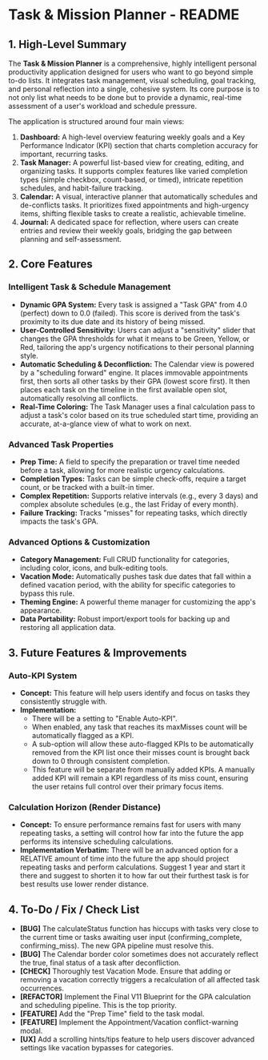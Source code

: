 # **Task & Mission Planner \- README**

## **1\. High-Level Summary**

The **Task & Mission Planner** is a comprehensive, highly intelligent personal productivity application designed for users who want to go beyond simple to-do lists. It integrates task management, visual scheduling, goal tracking, and personal reflection into a single, cohesive system. Its core purpose is to not only list what needs to be done but to provide a dynamic, real-time assessment of a user's workload and schedule pressure.

The application is structured around four main views:

1. **Dashboard:** A high-level overview featuring weekly goals and a Key Performance Indicator (KPI) section that charts completion accuracy for important, recurring tasks.  
2. **Task Manager:** A powerful list-based view for creating, editing, and organizing tasks. It supports complex features like varied completion types (simple checkbox, count-based, or timed), intricate repetition schedules, and habit-failure tracking.  
3. **Calendar:** A visual, interactive planner that automatically schedules and de-conflicts tasks. It prioritizes fixed appointments and high-urgency items, shifting flexible tasks to create a realistic, achievable timeline.  
4. **Journal:** A dedicated space for reflection, where users can create entries and review their weekly goals, bridging the gap between planning and self-assessment.

## **2\. Core Features**

### **Intelligent Task & Schedule Management**

* **Dynamic GPA System:** Every task is assigned a "Task GPA" from 4.0 (perfect) down to 0.0 (failed). This score is derived from the task's proximity to its due date and its history of being missed.  
* **User-Controlled Sensitivity:** Users can adjust a "sensitivity" slider that changes the GPA thresholds for what it means to be Green, Yellow, or Red, tailoring the app's urgency notifications to their personal planning style.  
* **Automatic Scheduling & Deconfliction:** The Calendar view is powered by a "scheduling forward" engine. It places immovable appointments first, then sorts all other tasks by their GPA (lowest score first). It then places each task on the timeline in the first available open slot, automatically resolving all conflicts.  
* **Real-Time Coloring:** The Task Manager uses a final calculation pass to adjust a task's color based on its true scheduled start time, providing an accurate, at-a-glance view of what to work on next.

### **Advanced Task Properties**

* **Prep Time:** A field to specify the preparation or travel time needed before a task, allowing for more realistic urgency calculations.  
* **Completion Types:** Tasks can be simple check-offs, require a target count, or be tracked with a built-in timer.  
* **Complex Repetition:** Supports relative intervals (e.g., every 3 days) and complex absolute schedules (e.g., the last Friday of every month).  
* **Failure Tracking:** Tracks "misses" for repeating tasks, which directly impacts the task's GPA.

### **Advanced Options & Customization**

* **Category Management:** Full CRUD functionality for categories, including color, icons, and bulk-editing tools.  
* **Vacation Mode:** Automatically pushes task due dates that fall within a defined vacation period, with the ability for specific categories to bypass this rule.  
* **Theming Engine:** A powerful theme manager for customizing the app's appearance.  
* **Data Portability:** Robust import/export tools for backing up and restoring all application data.

## **3\. Future Features & Improvements**

### **Auto-KPI System**

* **Concept:** This feature will help users identify and focus on tasks they consistently struggle with.  
* **Implementation:**  
  * There will be a setting to "Enable Auto-KPI".  
  * When enabled, any task that reaches its maxMisses count will be automatically flagged as a KPI.  
  * A sub-option will allow these auto-flagged KPIs to be automatically removed from the KPI list once their misses count is brought back down to 0 through consistent completion.  
  * This feature will be separate from manually added KPIs. A manually added KPI will remain a KPI regardless of its miss count, ensuring the user retains full control over their primary focus items.

### **Calculation Horizon (Render Distance)**

* **Concept:** To ensure performance remains fast for users with many repeating tasks, a setting will control how far into the future the app performs its intensive scheduling calculations.  
* **Implementation Verbatim:** There will be an advanced option for a RELATIVE amount of time into the future the app should project repeating tasks and perform calculations. Suggest 1 year and start it there and suggest to shorten it to how far out their furthest task is for best results use lower render distance.

## **4\. To-Do / Fix / Check List**

* **\[BUG\]** The calculateStatus function has hiccups with tasks very close to the current time or tasks awaiting user input (confirming\_complete, confirming\_miss). The new GPA pipeline must resolve this.  
* **\[BUG\]** The Calendar border color sometimes does not accurately reflect the true, final status of a task after deconfliction.  
* **\[CHECK\]** Thoroughly test Vacation Mode. Ensure that adding or removing a vacation correctly triggers a recalculation of all affected task occurrences.  
* **\[REFACTOR\]** Implement the Final V11 Blueprint for the GPA calculation and scheduling pipeline. This is the top priority.  
* **\[FEATURE\]** Add the "Prep Time" field to the task modal.  
* **\[FEATURE\]** Implement the Appointment/Vacation conflict-warning modal.  
* **\[UX\]** Add a scrolling hints/tips feature to help users discover advanced settings like vacation bypasses for categories.